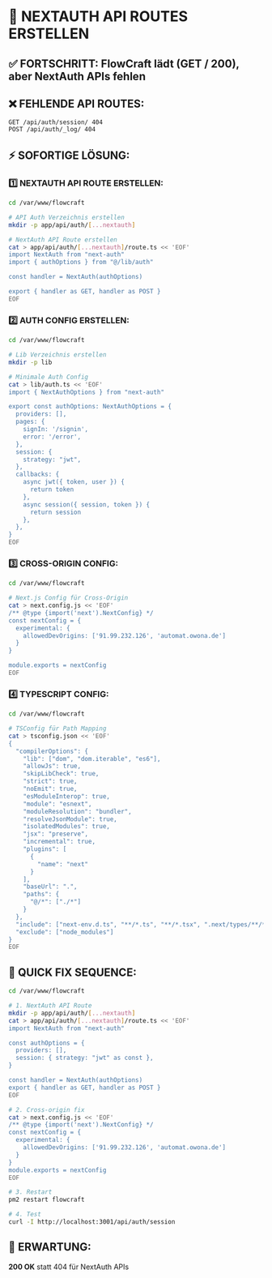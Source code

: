 # 🔧 NEXTAUTH API ROUTES ERSTELLEN

## ✅ **FORTSCHRITT:** FlowCraft lädt (GET / 200), aber NextAuth APIs fehlen

## ❌ **FEHLENDE API ROUTES:**
```
GET /api/auth/session/ 404
POST /api/auth/_log/ 404
```

## ⚡ **SOFORTIGE LÖSUNG:**

### **1️⃣ NEXTAUTH API ROUTE ERSTELLEN:**
```bash
cd /var/www/flowcraft

# API Auth Verzeichnis erstellen
mkdir -p app/api/auth/[...nextauth]

# NextAuth API Route erstellen
cat > app/api/auth/[...nextauth]/route.ts << 'EOF'
import NextAuth from "next-auth"
import { authOptions } from "@/lib/auth"

const handler = NextAuth(authOptions)

export { handler as GET, handler as POST }
EOF
```

### **2️⃣ AUTH CONFIG ERSTELLEN:**
```bash
cd /var/www/flowcraft

# Lib Verzeichnis erstellen
mkdir -p lib

# Minimale Auth Config
cat > lib/auth.ts << 'EOF'
import { NextAuthOptions } from "next-auth"

export const authOptions: NextAuthOptions = {
  providers: [],
  pages: {
    signIn: '/signin',
    error: '/error',
  },
  session: {
    strategy: "jwt",
  },
  callbacks: {
    async jwt({ token, user }) {
      return token
    },
    async session({ session, token }) {
      return session
    },
  },
}
EOF
```

### **3️⃣ CROSS-ORIGIN CONFIG:**
```bash
cd /var/www/flowcraft

# Next.js Config für Cross-Origin
cat > next.config.js << 'EOF'
/** @type {import('next').NextConfig} */
const nextConfig = {
  experimental: {
    allowedDevOrigins: ['91.99.232.126', 'automat.owona.de']
  }
}

module.exports = nextConfig
EOF
```

### **4️⃣ TYPESCRIPT CONFIG:**
```bash
cd /var/www/flowcraft

# TSConfig für Path Mapping
cat > tsconfig.json << 'EOF'
{
  "compilerOptions": {
    "lib": ["dom", "dom.iterable", "es6"],
    "allowJs": true,
    "skipLibCheck": true,
    "strict": true,
    "noEmit": true,
    "esModuleInterop": true,
    "module": "esnext",
    "moduleResolution": "bundler",
    "resolveJsonModule": true,
    "isolatedModules": true,
    "jsx": "preserve",
    "incremental": true,
    "plugins": [
      {
        "name": "next"
      }
    ],
    "baseUrl": ".",
    "paths": {
      "@/*": ["./*"]
    }
  },
  "include": ["next-env.d.ts", "**/*.ts", "**/*.tsx", ".next/types/**/*.ts"],
  "exclude": ["node_modules"]
}
EOF
```

## 🚀 **QUICK FIX SEQUENCE:**
```bash
cd /var/www/flowcraft

# 1. NextAuth API Route
mkdir -p app/api/auth/[...nextauth]
cat > app/api/auth/[...nextauth]/route.ts << 'EOF'
import NextAuth from "next-auth"

const authOptions = {
  providers: [],
  session: { strategy: "jwt" as const },
}

const handler = NextAuth(authOptions)
export { handler as GET, handler as POST }
EOF

# 2. Cross-origin fix
cat > next.config.js << 'EOF'
/** @type {import('next').NextConfig} */
const nextConfig = {
  experimental: {
    allowedDevOrigins: ['91.99.232.126', 'automat.owona.de']
  }
}
module.exports = nextConfig
EOF

# 3. Restart
pm2 restart flowcraft

# 4. Test
curl -I http://localhost:3001/api/auth/session
```

## 🎯 **ERWARTUNG:**
**200 OK** statt 404 für NextAuth APIs

